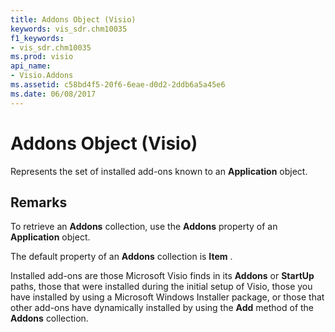 ```yaml
---
title: Addons Object (Visio)
keywords: vis_sdr.chm10035
f1_keywords:
- vis_sdr.chm10035
ms.prod: visio
api_name:
- Visio.Addons
ms.assetid: c58bd4f5-20f6-6eae-d0d2-2ddb6a5a45e6
ms.date: 06/08/2017
---
```



# Addons Object (Visio)

Represents the set of installed add-ons known to an **Application** object.


## Remarks

To retrieve an **Addons** collection, use the **Addons** property of an **Application** object.

The default property of an **Addons** collection is **Item** .

Installed add-ons are those Microsoft Visio finds in its **Addons** or **StartUp** paths, those that were installed during the initial setup of Visio, those you have installed by using a Microsoft Windows Installer package, or those that other add-ons have dynamically installed by using the **Add** method of the **Addons** collection.


